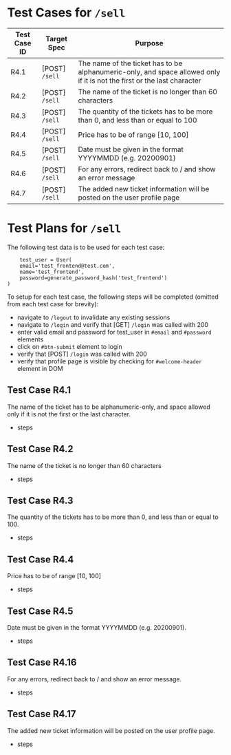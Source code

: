 # Test Cases for `/sell`

| Test Case ID | Target Spec | Purpose  |
|--------------|-------------|----------|
| R4.1  | [POST] `/sell`  | The name of the ticket has to be alphanumeric-only, and space allowed only if it is not the first or the last character  |
| R4.2  | [POST] `/sell`  | The name of the ticket is no longer than 60 characters  |
| R4.3  | [POST] `/sell`  | The quantity of the tickets has to be more than 0, and less than or equal to 100  |
| R4.4  | [POST] `/sell`  | Price has to be of range [10, 100]  |
| R4.5  | [POST] `/sell`  | Date must be given in the format YYYYMMDD (e.g. 20200901)  |
| R4.6  | [POST] `/sell`  | For any errors, redirect back to / and show an error message  |
| R4.7  | [POST] `/sell`  | The added new ticket information will be posted on the user profile page  |

# Test Plans for `/sell`

The following test data is to be used for each test case:
```
    test_user = User(
    email='test_frontend@test.com',
    name='test_frontend',
    password=generate_password_hash('test_frontend')
)
```

To setup for each test case, the following steps will be completed (omitted from each test case for brevity):
- navigate to `/logout` to invalidate any existing sessions
- navigate to `/login` and verify that [GET] `/login` was called with 200
- enter valid email and password for test_user in `#email` and `#password` elements
- click on `#btn-submit` element to login
- verify that [POST] `/login` was called with 200
- verify that profile page is visible by checking for `#welcome-header` element in DOM

## Test Case R4.1
The name of the ticket has to be alphanumeric-only, and space allowed only if it is not the first or the last character.

- steps

## Test Case R4.2
The name of the ticket is no longer than 60 characters

- steps

## Test Case R4.3
The quantity of the tickets has to be more than 0, and less than or equal to 100.

- steps

## Test Case R4.4
Price has to be of range [10, 100]

- steps

## Test Case R4.5
Date must be given in the format YYYYMMDD (e.g. 20200901).

- steps

## Test Case R4.16
For any errors, redirect back to / and show an error message.

- steps

## Test Case R4.17
The added new ticket information will be posted on the user profile page.

- steps